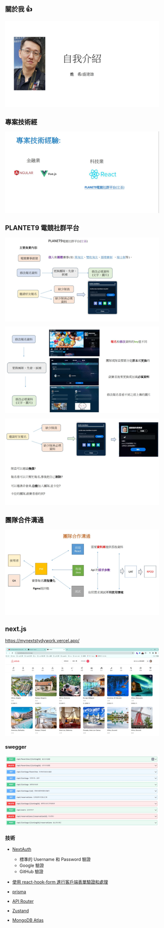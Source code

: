 ## 關於我 👍

![](./img/001.jpg)

## 專案技術經

![](./img/002.jpg)

## PLANTET9 電競社群平台

![](./img/003.jpg)

![](./img/004.jpg)

![](./img/005.jpg)

## 團隊合件溝通

![](./img/006.jpg)

## next.js

https://mynextstydywork.vercel.app/

![](./img/007.jpg)

### swegger

![](./img/008.jpg)

### 技術

- [NextAuth](/docs/next/NextAuth.js%20%E6%95%99%E5%AD%B8)

  - 標準的 Username 和 Password 驗證
  - Google 驗證
  - GitHub 驗證

- [使用 react-hook-form 進行客戶端表單驗證和處理](/docs/react/React-Hook-Form%20%E6%95%99%E5%AD%B8)

- [prisma](/docs/prisma%20教學)

- [API Router](/docs/next/Route%20Handler)

- [Zustand](/docs/react/Zustand%20教學)

- [MongoDB Atlas](/docs/MongoDB%20Atlas)
